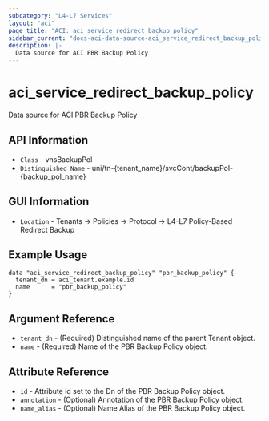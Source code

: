 ```yaml
---
subcategory: "L4-L7 Services"
layout: "aci"
page_title: "ACI: aci_service_redirect_backup_policy"
sidebar_current: "docs-aci-data-source-aci_service_redirect_backup_policy"
description: |-
  Data source for ACI PBR Backup Policy
---
```


# aci_service_redirect_backup_policy #

Data source for ACI PBR Backup Policy


## API Information ##

* `Class` - vnsBackupPol
* `Distinguished Name` - uni/tn-{tenant_name}/svcCont/backupPol-{backup_pol_name}

## GUI Information ##

* `Location` - Tenants -> Policies -> Protocol -> L4-L7 Policy-Based Redirect Backup



## Example Usage ##

```hcl
data "aci_service_redirect_backup_policy" "pbr_backup_policy" {
  tenant_dn = aci_tenant.example.id
  name      = "pbr_backup_policy"
}
```

## Argument Reference ##

* `tenant_dn` - (Required) Distinguished name of the parent Tenant object.
* `name` - (Required) Name of the PBR Backup Policy object.

## Attribute Reference ##
* `id` - Attribute id set to the Dn of the PBR Backup Policy object.
* `annotation` - (Optional) Annotation of the PBR Backup Policy object.
* `name_alias` - (Optional) Name Alias of the PBR Backup Policy object.
